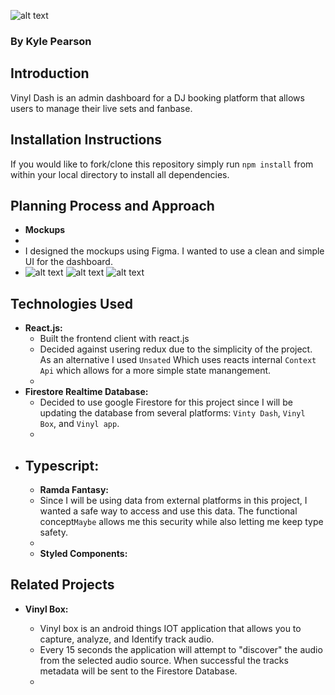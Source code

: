 ![alt text](https://i.imgur.com/BLOwnS4.png "Vinyl Logo")

### By Kyle Pearson

## Introduction

Vinyl Dash is an admin dashboard for a DJ booking platform that allows users to manage their live sets and fanbase.

## Installation Instructions

If you would like to fork/clone this repository simply run `npm install` from within your local directory to install all dependencies.

## Planning Process and Approach

- **Mockups**
-
- I designed the mockups using Figma. I wanted to use a clean and simple UI for the dashboard. 
-
  ![alt text](https://imgur.com/BJJhOMh.png "Dashboard View")
  ![alt text](https://imgur.com/7f6n41u.png "Create Event View")
  ![alt text](https://imgur.com/kKi8WuK.png "Music Analytics")

## Technologies Used

- **React.js:**
  - Built the frontend client with react.js
  - Decided against usering redux due to the simplicity of the project. As an alternative I used `Unsated` Which uses reacts internal `Context Api` which allows for a more simple state manangement.
  -
- **Firestore Realtime Database:**
  - Decided to use google Firestore for this project since I will be updating the database from several platforms: `Vinty Dash`, `Vinyl Box`, and `Vinyl app`.
  -
- ## **Typescript:**
  - **Ramda Fantasy:**
  - Since I will be using data from external platforms in this project, I wanted a safe way to access and use this data. The functional concept`Maybe` allows me this security while also letting me keep type safety.
  -
  - **Styled Components:**


## Related Projects

- **Vinyl Box:**

  - Vinyl box is an android things IOT application that allows you to capture, analyze, and Identify track audio.
  - Every 15 seconds the application will attempt to "discover" the audio from the selected audio source. When successful the tracks metadata will be sent to the Firestore Database.
  -
